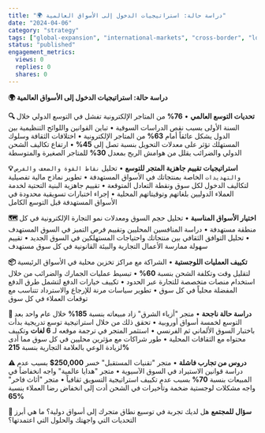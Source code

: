 ```yaml
---
title: "🌍 دراسة حالة: استراتيجيات الدخول إلى الأسواق العالمية"
date: "2024-04-06"
category: "strategy"
tags: ["global-expansion", "international-markets", "cross-border", "localization"]
status: "published"
engagement_metrics:
  views: 0
  replies: 0
  shares: 0
---
```


**🌍 دراسة حالة: استراتيجيات الدخول إلى الأسواق العالمية**

**🔍 تحديات التوسع العالمي**
• **76%** من المتاجر الإلكترونية تفشل في التوسع الدولي خلال السنة الأولى بسبب نقص الدراسات السوقية
• تباين القوانين واللوائح التنظيمية بين الدول يشكل عائقاً أمام **63%** من المتاجر الإلكترونية
• اختلافات الثقافة وسلوك المستهلك تؤثر على معدلات التحويل بنسبة تصل إلى **45%**
• ارتفاع تكاليف الشحن الدولي والضرائب يقلل من هوامش الربح بمعدل **30%** للمتاجر الصغيرة والمتوسطة

**💡 استراتيجيات تقييم جاهزية المتجر للتوسع**
• تحليل `نقاط القوة والضعف والفرص والتهديدات` الخاصة بمنتجاتك في الأسواق المستهدفة
• تطوير نماذج مالية تفصيلية لتكاليف الدخول لكل سوق ونقطة التعادل المتوقعة
• تقييم جاهزية البنية التحتية لخدمة العملاء الدوليين بلغاتهم وتوقيتاتهم المحلية
• إجراء اختبارات تسويقية محدودة في الأسواق المستهدفة قبل التوسع الكامل

**🗺️ اختيار الأسواق المناسبة**
• تحليل حجم السوق ومعدلات نمو التجارة الإلكترونية في كل منطقة مستهدفة
• دراسة المنافسين المحليين وتقييم فرص التميز في السوق المستهدف
• تحليل التوافق الثقافي بين منتجاتك واحتياجات المستهلكين في السوق الجديد
• تقييم سهولة ممارسة الأعمال التجارية والبيئة القانونية في كل سوق مستهدف

**📦 تكييف العمليات اللوجستية**
• الشراكة مع مراكز تخزين محلية في الأسواق الرئيسية لتقليل وقت وتكلفة الشحن بنسبة **60%**
• تبسيط عمليات الجمارك والضرائب من خلال استخدام منصات متخصصة للتجارة عبر الحدود
• تكييف خيارات الدفع لتشمل طرق الدفع المفضلة محلياً في كل سوق
• تطوير سياسات مرنة للإرجاع والاسترداد تتناسب مع توقعات العملاء في كل سوق

**🚀 دراسة حالة ناجحة**
• متجر "أزياء الشرق" زاد مبيعاته بنسبة **185%** خلال عام واحد بعد التوسع لخمسة أسواق أوروبية
• تحقق ذلك من خلال استراتيجية توسع تدريجية بدأت باختبار السوق الألماني ثم الفرنسي
• استثمر المتجر في ترجمة موقعه لـ **6 لغات** وتكييف محتواه مع الثقافات المحلية
• طور شراكات مع مؤثرين محليين في كل سوق مما أدى لزيادة الوعي بالعلامة التجارية بنسبة **215%**

**⚠️ دروس من تجارب فاشلة**
• متجر "تقنيات المستقبل" خسر **250,000$** بسبب عدم دراسة قوانين الاستيراد في السوق الآسيوية
• متجر "هدايا عالمية" واجه انخفاضاً في المبيعات بنسبة **70%** بسبب عدم تكييف استراتيجية التسويق ثقافياً
• متجر "أثاث فاخر" واجه مشكلات لوجستية ضخمة وتأخيرات في الشحن أدت إلى انخفاض رضا العملاء بنسبة **65%**

**💭 سؤال للمجتمع**
هل لديك تجربة في توسيع نطاق متجرك إلى أسواق دولية؟ ما هي أبرز التحديات التي واجهتك والحلول التي اعتمدتها؟
